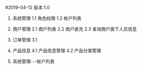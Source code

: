 #2019-04-12                版本:1.0

1. 系统管理
1.1 角色权限
1.2 帐户列表

2. 商户管理
2.1 商户列表
2.2 商户直充
2.3 查询商户旗下人员信息

3. 订单管理
3.1 

4. 产品信息
4.1 产品信息管理
4.2 产品分类管理

5. 系统管理---帐户列表

